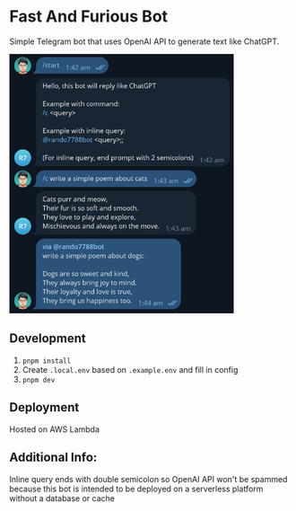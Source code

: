 # Fast And Furious Bot

Simple Telegram bot that uses OpenAI API to generate text like ChatGPT.

<img src="./src/assets/example.png" alt="example" width="400"/>

## Development

1) `pnpm install` 
2) Create `.local.env` based on `.example.env` and fill in config
3) `pnpm dev`

## Deployment

Hosted on AWS Lambda

## Additional Info:

Inline query ends with double semicolon so OpenAI API won't be spammed because this bot is intended to be deployed on a serverless platform without a database or cache